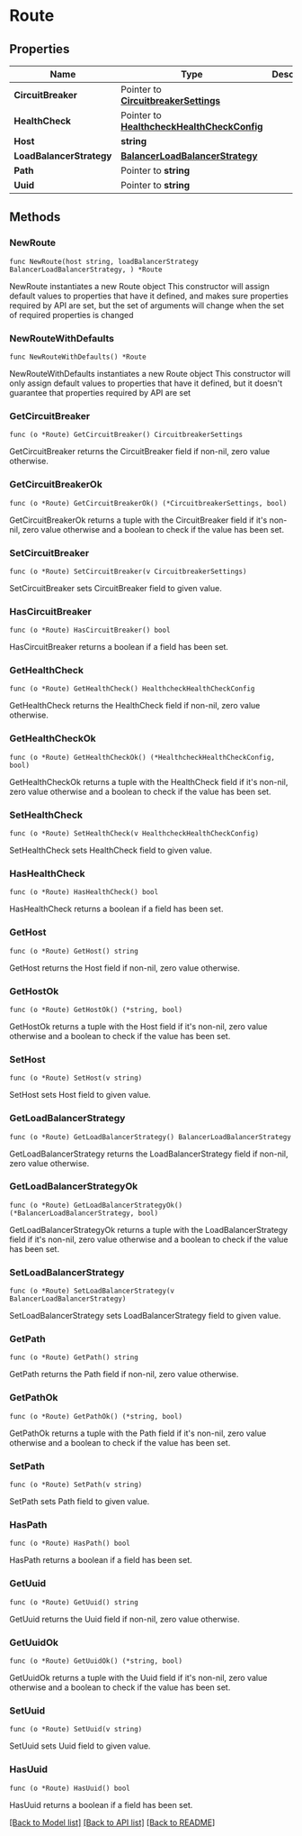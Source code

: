 # Route

## Properties

Name | Type | Description | Notes
------------ | ------------- | ------------- | -------------
**CircuitBreaker** | Pointer to [**CircuitbreakerSettings**](CircuitbreakerSettings.md) |  | [optional] 
**HealthCheck** | Pointer to [**HealthcheckHealthCheckConfig**](HealthcheckHealthCheckConfig.md) |  | [optional] 
**Host** | **string** |  | 
**LoadBalancerStrategy** | [**BalancerLoadBalancerStrategy**](BalancerLoadBalancerStrategy.md) |  | 
**Path** | Pointer to **string** |  | [optional] 
**Uuid** | Pointer to **string** |  | [optional] 

## Methods

### NewRoute

`func NewRoute(host string, loadBalancerStrategy BalancerLoadBalancerStrategy, ) *Route`

NewRoute instantiates a new Route object
This constructor will assign default values to properties that have it defined,
and makes sure properties required by API are set, but the set of arguments
will change when the set of required properties is changed

### NewRouteWithDefaults

`func NewRouteWithDefaults() *Route`

NewRouteWithDefaults instantiates a new Route object
This constructor will only assign default values to properties that have it defined,
but it doesn't guarantee that properties required by API are set

### GetCircuitBreaker

`func (o *Route) GetCircuitBreaker() CircuitbreakerSettings`

GetCircuitBreaker returns the CircuitBreaker field if non-nil, zero value otherwise.

### GetCircuitBreakerOk

`func (o *Route) GetCircuitBreakerOk() (*CircuitbreakerSettings, bool)`

GetCircuitBreakerOk returns a tuple with the CircuitBreaker field if it's non-nil, zero value otherwise
and a boolean to check if the value has been set.

### SetCircuitBreaker

`func (o *Route) SetCircuitBreaker(v CircuitbreakerSettings)`

SetCircuitBreaker sets CircuitBreaker field to given value.

### HasCircuitBreaker

`func (o *Route) HasCircuitBreaker() bool`

HasCircuitBreaker returns a boolean if a field has been set.

### GetHealthCheck

`func (o *Route) GetHealthCheck() HealthcheckHealthCheckConfig`

GetHealthCheck returns the HealthCheck field if non-nil, zero value otherwise.

### GetHealthCheckOk

`func (o *Route) GetHealthCheckOk() (*HealthcheckHealthCheckConfig, bool)`

GetHealthCheckOk returns a tuple with the HealthCheck field if it's non-nil, zero value otherwise
and a boolean to check if the value has been set.

### SetHealthCheck

`func (o *Route) SetHealthCheck(v HealthcheckHealthCheckConfig)`

SetHealthCheck sets HealthCheck field to given value.

### HasHealthCheck

`func (o *Route) HasHealthCheck() bool`

HasHealthCheck returns a boolean if a field has been set.

### GetHost

`func (o *Route) GetHost() string`

GetHost returns the Host field if non-nil, zero value otherwise.

### GetHostOk

`func (o *Route) GetHostOk() (*string, bool)`

GetHostOk returns a tuple with the Host field if it's non-nil, zero value otherwise
and a boolean to check if the value has been set.

### SetHost

`func (o *Route) SetHost(v string)`

SetHost sets Host field to given value.


### GetLoadBalancerStrategy

`func (o *Route) GetLoadBalancerStrategy() BalancerLoadBalancerStrategy`

GetLoadBalancerStrategy returns the LoadBalancerStrategy field if non-nil, zero value otherwise.

### GetLoadBalancerStrategyOk

`func (o *Route) GetLoadBalancerStrategyOk() (*BalancerLoadBalancerStrategy, bool)`

GetLoadBalancerStrategyOk returns a tuple with the LoadBalancerStrategy field if it's non-nil, zero value otherwise
and a boolean to check if the value has been set.

### SetLoadBalancerStrategy

`func (o *Route) SetLoadBalancerStrategy(v BalancerLoadBalancerStrategy)`

SetLoadBalancerStrategy sets LoadBalancerStrategy field to given value.


### GetPath

`func (o *Route) GetPath() string`

GetPath returns the Path field if non-nil, zero value otherwise.

### GetPathOk

`func (o *Route) GetPathOk() (*string, bool)`

GetPathOk returns a tuple with the Path field if it's non-nil, zero value otherwise
and a boolean to check if the value has been set.

### SetPath

`func (o *Route) SetPath(v string)`

SetPath sets Path field to given value.

### HasPath

`func (o *Route) HasPath() bool`

HasPath returns a boolean if a field has been set.

### GetUuid

`func (o *Route) GetUuid() string`

GetUuid returns the Uuid field if non-nil, zero value otherwise.

### GetUuidOk

`func (o *Route) GetUuidOk() (*string, bool)`

GetUuidOk returns a tuple with the Uuid field if it's non-nil, zero value otherwise
and a boolean to check if the value has been set.

### SetUuid

`func (o *Route) SetUuid(v string)`

SetUuid sets Uuid field to given value.

### HasUuid

`func (o *Route) HasUuid() bool`

HasUuid returns a boolean if a field has been set.


[[Back to Model list]](../README.md#documentation-for-models) [[Back to API list]](../README.md#documentation-for-api-endpoints) [[Back to README]](../README.md)


